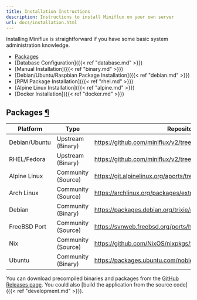 ```yaml
---
title: Installation Instructions
description: Instructions to install Miniflux on your own server
url: docs/installation.html
---
```


Installing Miniflux is straightforward if you have some basic system administration knowledge.

- [Packages](#packages)
- [Database Configuration]({{< ref "database.md" >}})
- [Manual Installation]({{< ref "binary.md" >}})
- [Debian/Ubuntu/Raspbian Package Installation]({{< ref "debian.md" >}})
- [RPM Package Installation]({{< ref "rhel.md" >}})
- [Alpine Linux Installation]({{< ref "alpine.md" >}})
- [Docker Installation]({{< ref "docker.md" >}})

<h2 id="packages">Packages <a class="anchor" href="#packages" title="Permalink">¶</a></h2>

Platform       |  Type               |  Repository URL
---------------|---------------------|---------------------------------------------------------------------
Debian/Ubuntu  |  Upstream (Binary)  |  https://github.com/miniflux/v2/tree/master/packaging/debian
RHEL/Fedora    |  Upstream (Binary)  |  https://github.com/miniflux/v2/tree/master/packaging/rpm
Alpine Linux   |  Community (Source) |  https://git.alpinelinux.org/aports/tree/community/miniflux
Arch Linux     |  Community (Source) |  https://archlinux.org/packages/extra/x86_64/miniflux/
Debian         |  Community (Binary) |  https://packages.debian.org/trixie/miniflux
FreeBSD Port   |  Community (Source) |  https://svnweb.freebsd.org/ports/head/www/miniflux/
Nix            |  Community (Source) |  https://github.com/NixOS/nixpkgs/tree/master/pkgs/servers/miniflux
Ubuntu         |  Community (Binary) |  https://packages.ubuntu.com/noble/miniflux

You can download precompiled binaries and packages from the [GitHub Releases page](https://github.com/miniflux/v2/releases). You could also [build the application from the source code]({{< ref "development.md" >}}).
